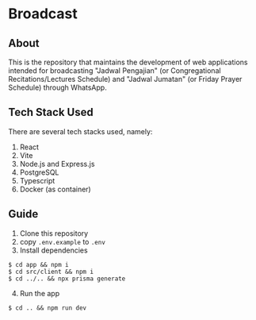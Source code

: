 # Broadcast

## About
This is the repository that maintains the development of web applications intended for <bold>broadcasting</bold> "Jadwal Pengajian" (or Congregational Recitations/Lectures Schedule) and "Jadwal Jumatan" (or Friday Prayer Schedule) through <bold>WhatsApp</bold>.

## Tech Stack Used
There are several tech stacks used, namely:
<ol>
  <li>React</li>
  <li>Vite</li>
  <li>Node.js and Express.js</li>
  <li>PostgreSQL</li>
  <li>Typescript</li>
  <li>Docker (as container)</li>
</ol>

## Guide

1. Clone this repository
2. copy `.env.example` to `.env`
3. Install dependencies

```console
$ cd app && npm i
$ cd src/client && npm i
$ cd ../.. && npx prisma generate
```

4. Run the app

```console
$ cd .. && npm run dev
```
